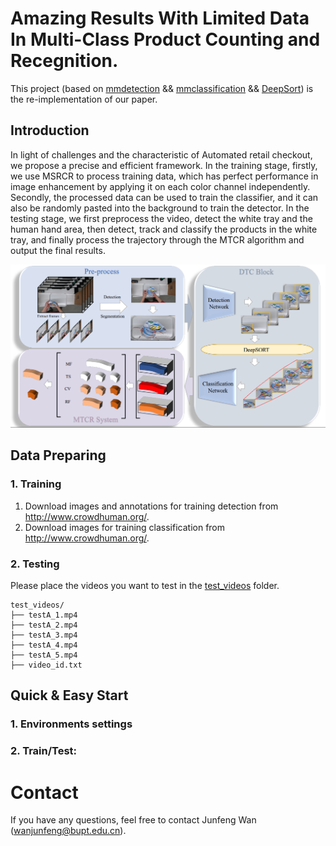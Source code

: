 Amazing Results With Limited Data In Multi-Class Product Counting and Recegnition.
===

This project (based on [mmdetection](https://github.com/open-mmlab/mmdetection) && [mmclassification](https://github.com/open-mmlab/mmclassification) && [DeepSort](https://github.com/nwojke/deep_sort)) is the re-implementation of our paper.

## Introduction

In light of challenges and the characteristic of Automated retail checkout, we propose a precise and efficient framework. In the training stage, firstly, we use MSRCR to process training data, which has perfect performance in image enhancement by applying it on each color channel independently. Secondly, the processed data can be used to train the classifier, and it can also be randomly pasted into the background to train the detector. In the testing stage, we first preprocess the video, detect the white tray and the human hand area, then detect, track and classify the products in the white tray, and finally process the trajectory through the MTCR algorithm and output the final results.

![introfig](./images/intro.png)

## Data Preparing

### 1. Training
1. Download images and annotations for training detection from http://www.crowdhuman.org/.
2. Download images for training classification from http://www.crowdhuman.org/.

### 2. Testing
Please place the videos you want to test in the [test_videos](./test_videos/) folder.
```
test_videos/
├── testA_1.mp4
├── testA_2.mp4
├── testA_3.mp4
├── testA_4.mp4
├── testA_5.mp4
├── video_id.txt
```

## Quick & Easy Start

### 1. Environments settings

### 2. Train/Test:

# Contact

If you have any questions, feel free to contact Junfeng Wan (wanjunfeng@bupt.edu.cn).

